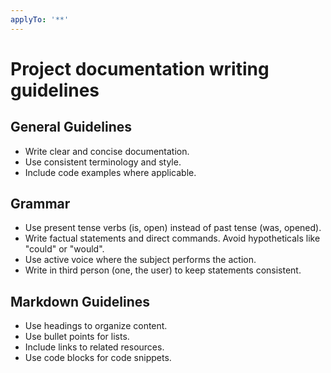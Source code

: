 ```yaml
---
applyTo: '**'
---
```


# Project documentation writing guidelines

## General Guidelines

  - Write clear and concise documentation.
  - Use consistent terminology and style.
  - Include code examples where applicable.

## Grammar

  - Use present tense verbs (is, open) instead of past tense (was, opened).
  - Write factual statements and direct commands. Avoid hypotheticals like "could" or "would".
  - Use active voice where the subject performs the action.
  - Write in third person (one, the user) to keep statements consistent.

## Markdown Guidelines

  - Use headings to organize content.
  - Use bullet points for lists.
  - Include links to related resources.
  - Use code blocks for code snippets.
